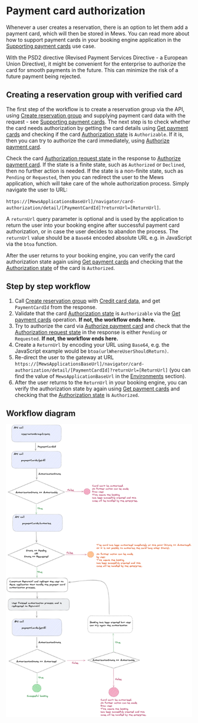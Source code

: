 # Payment card authorization

Whenever a user creates a reservation, there is an option to let them add a payment card, which will then be stored in Mews.
You can read more about how to support payment cards in your booking engine application in the [Supporting payment cards](supporting-payment-cards.md) use case.

With the PSD2 directive (Revised Payment Services Directive - a European Union Directive), it might be convenient for the enterprise to authorize the card for smooth payments in the future.
This can minimize the risk of a future payment being rejected.

## Creating a reservation group with verified card

The first step of the workflow is to create a reservation group via the API, using [Create reservation group](../operations/reservation-groups.md#create-reservation-group) and supplying payment card data with the request - see [Supporting payment cards](supporting-payment-cards.md).
The next step is to check whether the card needs authorization by getting the card details using [Get payment cards](../operations/payment-cards.md#get-payment-cards) and checking if the card [Authorization state](../operations/payment-cards.md#authorization-state) is `Authorizable`.
If it is, then you can try to authorize the card immediately, using [Authorize payment card](../operations/payment-cards.md#authorize-payment-card).

Check the card [Authorization request state](../operations/payment-cards.md#authorization-request-state) in the response to [Authorize payment card](../operations/payment-cards.md#authorize-payment-card).
If the state is a finite state, such as `Authorized` or `Declined`, then no further action is needed.
If the state is a non-finite state, such as `Pending` or `Requested`, then you can redirect the user to the Mews application, which will take care of the whole authorization process.
Simply navigate the user to URL:

`https://[MewsApplicationsBaseUrl]/navigator/card-authorization/detail/[PaymentCardId]?returnUrl=[ReturnUrl]`.

A `returnUrl` query parameter is optional and is used by the application to return the user into your booking engine after successful payment card authorization, or in case the user decides to abandon the process.
The `returnUrl` value should be a `Base64` encoded absolute URL e.g. in JavaScript via the `btoa` function.

After the user returns to your booking engine, you can verify the card authorization state again using [Get payment cards](../operations/payment-cards.md#get-payment-cards) and checking that the [Authorization state](../operations/payment-cards.md#authorization-state) of the card is `Authorized`.

## Step by step workflow

1. Call [Create reservation group](../operations/reservation-groups.md#create-reservation-group) with [Credit card data](../operations/reservation-groups.md#credit-card-data), and get `PaymentCardId` from the response.
2. Validate that the card [Authorization state](../operations/payment-cards.md#authorization-state) is `Authorizable` via the [Get payment cards](../operations/payment-cards.md#get-payment-cards) operation. **If not, the workflow ends here.**
3. Try to authorize the card via [Authorize payment card](../operations/payment-cards.md#authorize-payment-card) and check that the [Authorization request state](../operations/payment-cards.md#authorization-request-state) in the response is either `Pending` or `Requested`. **If not, the workflow ends here.**
4. Create a `ReturnUrl` by encoding your URL using `Base64`, e.g. the JavaScript example would be `btoa(urlWhereUserShouldReturn)`.
5. Re-direct the user to the gateway at URL `https://[MewsApplicationsBaseUrl]/navigator/card-authorization/detail/[PaymentCardId]?returnUrl=[ReturnUrl]` (you can find the value of `MewsApplicationBaseUrl` in the [Environments](../guidelines/environments.md) section).
6. After the user returns to the `ReturnUrl` in your booking engine, you can verify the authorization state by again using [Get payment cards](../operations/payment-cards.md#get-payment-cards) and checking that the [Authorization state](../operations/payment-cards.md#authorization-state) is `Authorized`.

## Workflow diagram

![](./assets/images/on-session-payment-card-authorization-flow.png)
